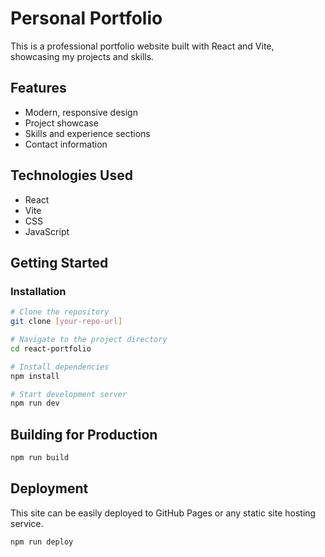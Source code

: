 # Personal Portfolio

This is a professional portfolio website built with React and Vite, showcasing my projects and skills.

## Features

- Modern, responsive design
- Project showcase
- Skills and experience sections
- Contact information

## Technologies Used

- React
- Vite
- CSS
- JavaScript

## Getting Started

### Installation

```bash
# Clone the repository
git clone [your-repo-url]

# Navigate to the project directory
cd react-portfolio

# Install dependencies
npm install

# Start development server
npm run dev
```

## Building for Production

```bash
npm run build
```

## Deployment

This site can be easily deployed to GitHub Pages or any static site hosting service.

```bash
npm run deploy
```
